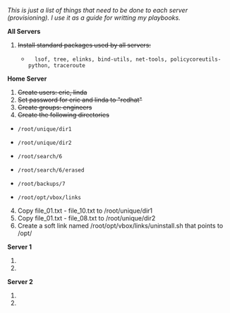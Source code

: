 *This is just a list of things that need to be done to each server (provisioning). I use it as a guide for writting my playbooks.*


**All Servers**
1. ~~Install standard packages used by all servers:~~
    *       lsof, tree, elinks, bind-utils, net-tools, policycoreutils-python, traceroute

**Home Server**

  1. ~~Create users: eric, linda~~
  2. ~~Set password for eric and linda to "redhat"~~
  2. ~~Create groups: engineers~~
  3. ~~Create the following directories~~ 

*     /root/unique/dir1
*     /root/unique/dir2
*     /root/search/6
*     /root/search/6/erased
*     /root/backups/7
*     /root/opt/vbox/links

 4. Copy file_01.txt - file_10.txt to /root/unique/dir1
 5. Copy file_01.txt - file_08.txt to /root/unique/dir2
 6. Create a soft link named /root/opt/vbox/links/uninstall.sh that points to /opt/

**Server 1**

  1.
  2. 

**Server 2**

  1. 
  2. 
